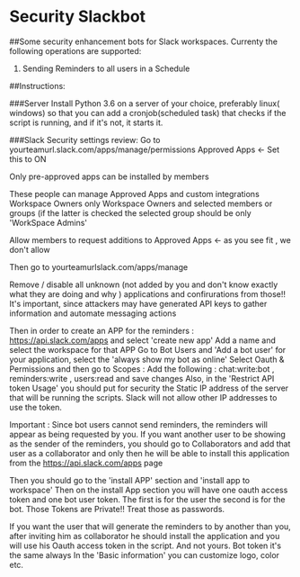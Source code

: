 # Security Slackbot
##Some security enhancement bots for Slack workspaces.
Currenty the following operations are supported:
1) Sending Reminders to all  users in a Schedule

##Instructions:

###Server
Install Python 3.6 on a server of your choice, preferably linux( windows) so that you can add a  cronjob(scheduled task) that checks  if the script is running,  and if it's not, it starts it.

###Slack
Security settings review:
Go to  yourteamurl.slack.com/apps/manage/permissions
Approved Apps  <- Set this to ON
>
Only pre-approved apps can be installed by members

These people can manage Approved Apps and custom integrations
 Workspace Owners only	 Workspace Owners and selected members or groups (if the latter is checked the selected group should be only 'WorkSpace Admins'

Allow members to request additions to Approved Apps <- as you see fit , we don't allow
       
Then go to yourteamurlslack.com/apps/manage

Remove / disable all unknown (not added by you and don't know exactly what they are doing and why ) applications and confirurations from those!! It's important, since attackers may have generated API keys to gather information and  automate messaging actions


Then in order to create an APP for the reminders :
https://api.slack.com/apps   and select 'create new app'
Add a name and select the workspace for that APP
Go to Bot Users and 'Add a bot user'  for your application, select the 'always show my bot as online'
Select Oauth & Permissions and then go to Scopes :
Add the following : chat:write:bot  , reminders:write   , users:read  and save changes
Also, in the 'Restrict API token Usage' you should put for security the Static IP address of the server that will be running the scripts. Slack will  not allow other IP addresses to use the token.

Important : Since bot users cannot send reminders, the reminders will  appear as being requested by you. If you want another user to be showing as the sender of the reminders, you should go to Collaborators and  add that user as a collaborator and only then he will be able to install this application from the https://api.slack.com/apps    page


Then you should go to the 'install APP' section and 'install  app to workspace'
Then  on the install App section you will have one oauth access token and one bot user token. The first is for the user the second is for the bot.  Those Tokens are Private!! Treat those as passwords.

If you want the user that will generate the reminders to by another than you, after inviting him as collaborator  he should install the application and you will use his Oauth access token in the script.  And not yours. Bot token it's the same always
In the 'Basic information' you can customize logo, color etc.

